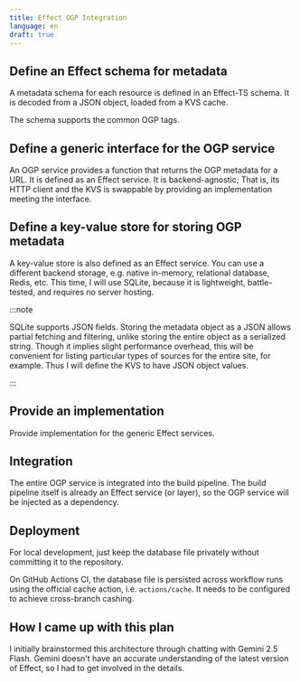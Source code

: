 ```yaml
---
title: Effect OGP Integration
language: en
draft: true
---
```


## Define an Effect schema for metadata

A metadata schema for each resource is defined in an Effect-TS schema.
It is decoded from a JSON object, loaded from a KVS cache.

The schema supports the common OGP tags.

## Define a generic interface for the OGP service

An OGP service provides a function that returns the OGP metadata for a URL. It
is defined as an Effect service. It is backend-agnostic; That is, its HTTP
client and the KVS is swappable by providing an implementation
meeting the interface.

## Define a key-value store for storing OGP metadata

A key-value store is also defined as an Effect service. You can use a different
backend storage, e.g. native in-memory, relational database, Redis, etc. This
time, I will use SQLite, because it is lightweight, battle-tested, and requires
no server hosting.

:::note

SQLite supports JSON fields. Storing the metadata object as a JSON allows
partial fetching and filtering, unlike storing the entire object as a serialized
string. Though it implies slight performance overhead, this will be convenient
for listing particular types of sources for the entire site, for example. Thus I
will define the KVS to have JSON object values.

:::

## Provide an implementation

Provide implementation for the generic Effect services.

## Integration

The entire OGP service is integrated into the build pipeline. The build pipeline
itself is already an Effect service (or layer), so the OGP service will be
injected as a dependency.

## Deployment

For local development, just keep the database file privately without committing
it to the repository.

On GitHub Actions CI, the database file is persisted across workflow runs using
the official cache action, i.e. `actions/cache`. It needs to be configured to
achieve cross-branch cashing.

## How I came up with this plan

I initially brainstormed this architecture through chatting with Gemini 2.5
Flash. Gemini doesn't have an accurate understanding of the latest version of
Effect, so I had to get involved in the details.
